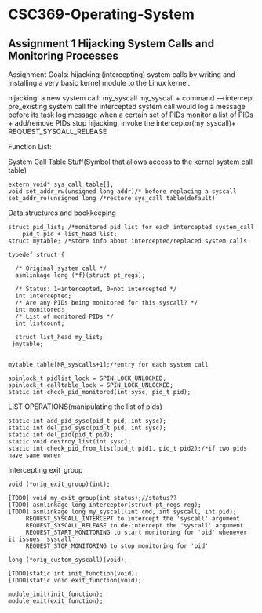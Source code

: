 # CSC369-Operating-System

## Assignment 1 Hijacking System Calls and Monitoring Processes

Assignment Goals:
hijacking (intercepting) system calls by writing and installing a very basic kernel module to the Linux kernel.
 
hijacking:
	a new system call: my_syscall
	my_syscall + command -->intercept pre_existing system call
the intercepted system call would log a message before its task
	log message when a certain set of PIDs
	monitor a list of PIDs + add/remove PIDs 
stop hijacking: 
	invoke the interceptor(my_syscall)+ REQUEST_SYSCALL_RELEASE

Function List:

System Call Table Stuff(Symbol that allows access to the kernel system call table)

	extern void* sys_call_table[];
	void set_addr_rw(unsigned long addr)/* before replacing a syscall
	set_addr_ro(unsigned long /*restore sys_call table(default)


Data structures and bookkeeping

	struct pid_list; /*monitored pid list for each intercepted system_call
		pid_t pid + list_head list;
	struct mytable; /*store info about intercepted/replaced system calls

  	typedef struct {

	  /* Original system call */
	  asmlinkage long (*f)(struct pt_regs);

	  /* Status: 1=intercepted, 0=not intercepted */
	  int intercepted;
	  /* Are any PIDs being monitored for this syscall? */
	  int monitored;
	  /* List of monitored PIDs */
	  int listcount;

	  struct list_head my_list;
 	 }mytable;


	mytable table[NR_syscalls+1];/*entry for each system call

	spinlock_t pidlist_lock = SPIN_LOCK_UNLOCKED;
	spinlock_t calltable_lock = SPIN_LOCK_UNLOCKED;
	static int check_pid_monitored(int sysc, pid_t pid);

LIST OPERATIONS(manipulating the list of pids)

	static int add_pid_sysc(pid_t pid, int sysc);
	static int del_pid_sysc(pid_t pid, int sysc);
	static int del_pid(pid_t pid);
	static void destroy_list(int sysc);
	static int check_pid_from_list(pid_t pid1, pid_t pid2);/*if two pids have same owner
	
Intercepting exit_group

	void (*orig_exit_group)(int);
	
	[TODO] void my_exit_group(int status);//status??
	[TODO] asmlinkage long interceptor(struct pt_regs reg);
	[TODO] asmlinkage long my_syscall(int cmd, int syscall, int pid);
         REQUEST_SYSCALL_INTERCEPT to intercept the 'syscall' argument
         REQUEST_SYSCALL_RELEASE to de-intercept the 'syscall' argument
         REQUEST_START_MONITORING to start monitoring for 'pid' whenever it issues 'syscall' 
         REQUEST_STOP_MONITORING to stop monitoring for 'pid'

	long (*orig_custom_syscall)(void);

	[TODO]static int init_function(void);
	[TODO]static void exit_function(void);

	module_init(init_function);
	module_exit(exit_function);













